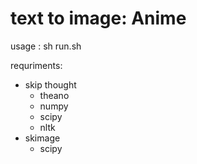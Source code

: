 # text to image: Anime

usage : sh run.sh 

requriments:
* skip thought
  * theano
  * numpy
  * scipy
  * nltk
* skimage
  * scipy
